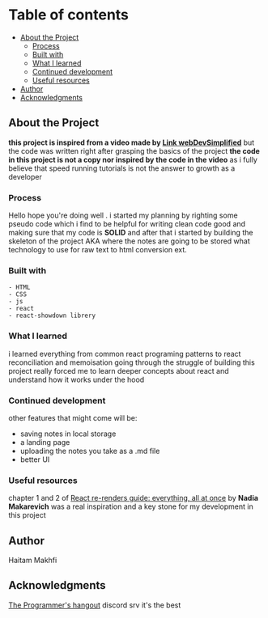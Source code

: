 # Table of contents

- [About the Project](#about-the-project)
  - [Process](#process)
  - [Built with](#built-with)
  - [What I learned](#what-i-learned)
  - [Continued development](#continued-development)
  - [Useful resources](#useful-resources)
- [Author](#author)
- [Acknowledgments](#acknowledgments)

## About the Project

**this project is inspired from a video made by [Link webDevSimplified](https://www.youtube.com/watch?v=j898RGRw0b4)**
but the code was written right after grasping the basics of the project **the code in this project is not a copy nor inspired by the code in the video** as i fully believe that speed running tutorials is not the answer to growth as a developer

### Process

Hello hope you're doing well . i started my planning by righting some pseudo code which i find to be helpful for writing clean code good and making sure that my code is **SOLID** and after that i started by building the skeleton of the project AKA where the notes are going to be stored what technology to use for raw text to html conversion ext.

### Built with

    - HTML
    - CSS
    - js
    - react
    - react-showdown librery

### What I learned

i learned everything from common react programing patterns to react reconciliation and memoisation going through the struggle of building this project really forced me to learn deeper concepts about react and understand how it works under the hood

### Continued development

other features that might come will be:

- saving notes in local storage
- a landing page
- uploading the notes you take as a .md file
- better UI

### Useful resources

chapter 1 and 2 of [React re-renders guide: everything, all at once](https://www.developerway.com/posts/react-re-renders-guide) by **Nadia Makarevich** was a real inspiration and a key stone for my development in this project

## Author

Haitam Makhfi

## Acknowledgments

[The Programmer's hangout](https://discord.gg/programming) discord srv it's the best

